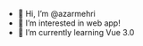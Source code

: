 - 👋 Hi, I’m @azarmehri
- 👀 I’m interested in web app!
- 🌱 I’m currently learning Vue 3.0

<!---
azarmehri/azarmehri is a ✨ special ✨ repository because its `README.md` (this file) appears on your GitHub profile.
You can click the Preview link to take a look at your changes.
--->
